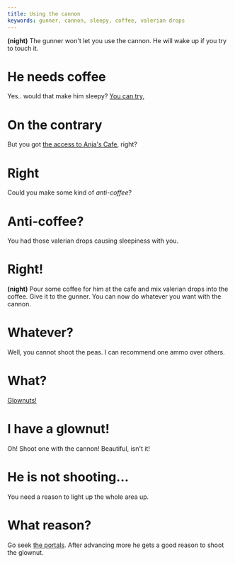 ```yaml
---
title: Using the cannon
keywords: gunner, cannon, sleepy, coffee, valerian drops
---
```


**(night)** The gunner won't let you use the cannon. He will wake up if you try to touch it.

# He needs coffee
Yes.. would that make him sleepy? [You can try,](090-sleepy-gunner.md)

# On the contrary
But you got [the access to Anja's Cafe](020-cafe-night.md), right?

# Right
Could you make some kind of _anti-coffee_?

# Anti-coffee?
You had those valerian drops causing sleepiness with you.

# Right!
**(night)** Pour some coffee for him at the cafe and mix valerian drops into the coffee. Give it to the gunner. You can now do whatever you want with the cannon.

# Whatever?
Well, you cannot shoot the peas. I can recommend one ammo over others.

# What?
[Glownuts!](060-glownut.md)

# I have a glownut!
Oh! Shoot one with the cannon! Beautiful, isn't it!

# He is not shooting...
You need a reason to light up the whole area up.

# What reason?
Go seek [the portals](015-second-portal/index.md). After advancing more he gets a good reason to shoot the glownut.
